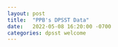 ```yaml
---
layout: post
title:  "PPB's DPSST Data"
date:   2022-05-08 16:20:00 -0700
categories: dpsst welcome
---
```

